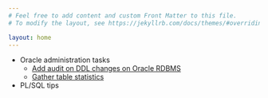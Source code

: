 ```yaml
---
# Feel free to add content and custom Front Matter to this file.
# To modify the layout, see https://jekyllrb.com/docs/themes/#overriding-theme-defaults

layout: home
---
```


  - Oracle administration tasks
       - [Add audit on DDL changes on Oracle RDBMS](oracle/audit_dll.html)
       - [Gather table statistics](oracle/gather_tab_stats.html)
  - PL/SQL tips       